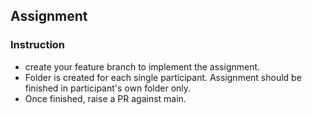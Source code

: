## Assignment

### Instruction
- create your feature branch to implement the assignment.
- Folder is created for each single participant. Assignment should be finished in participant's own folder only.
- Once finished, raise a PR against main. 